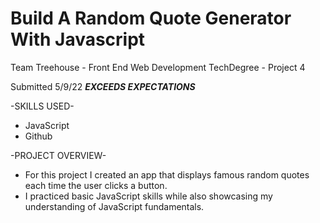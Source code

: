 # Build A Random Quote Generator With Javascript
Team Treehouse - Front End Web Development TechDegree - Project 4

Submitted 5/9/22 ***EXCEEDS EXPECTATIONS***

-SKILLS USED-
* JavaScript
* Github

-PROJECT OVERVIEW-
* For this project I created an app that displays famous random quotes each time the user clicks a button.
* I practiced basic JavaScript skills while also showcasing my understanding of JavaScript fundamentals.
